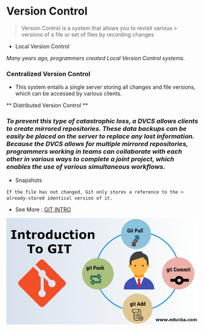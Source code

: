 


# Version Control

> Version Control is a system that allows you to revisit various > versions of a file or set of files by recording changes

 * Local Version Control

*Many years ago, programmers created Local Version Control systems.*

### Centralized Version Control

+ This system entails a single server storing all changes and file versions, which can be accessed by various clients.

** Distributed Version Control **

### *To prevent this type of catastrophic loss, a DVCS allows clients to create mirrored repositories. These data backups can be easily be placed on the server to replace any lost information. Because the DVCS allows for multiple mirrored repositories, programmers working in teams can collaborate with each other in various ways to complete a joint project, which enables the use of various simultaneous workflows.*

- Snapshots
```
If the file has not changed, Git only stores a reference to the > already-stored identical version of it.
```
- See More :   [GIT INTRO](https://blog.udemy.com/git-tutorial-a-comprehensive-guide/)
>
 ![](GIT.png)